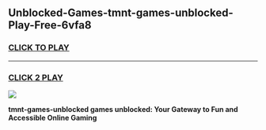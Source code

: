 
## Unblocked-Games-tmnt-games-unblocked-Play-Free-6vfa8
<h3>
<a href="https://premium76.site?title=tmnt-games-unblocked&ref=09A">CLICK TO PLAY</a></h3>
<hr>

<h3>
<a href="https://premium76.site?title=tmnt-games-unblocked&ref=09A">CLICK 2 PLAY</a>
  
</h3>

<a href="https://premium76.site?title=tmnt-games-unblocked&ref=09A"><img src="https://clearcache.store/games.png"></a>


**tmnt-games-unblocked games unblocked: Your Gateway to Fun and Accessible Online Gaming**
